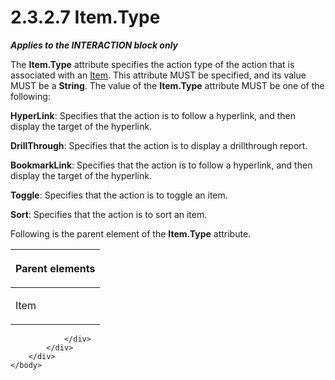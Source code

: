 <html dir="LTR" xmlns:mshelp="http://msdn.microsoft.com/mshelp" xmlns:ddue="http://ddue.schemas.microsoft.com/authoring/2003/5" xmlns:xlink="http://www.w3.org/1999/xlink" xmlns:tool="http://www.microsoft.com/tooltip">
    <head>
        <meta http-equiv="Content-Type" content="text/html; CHARSET=utf-8"></meta>
        <meta name="save" content="history"></meta>
        <title>2.3.2.7 Item.Type</title>
        <xml>
            <mshelp:toctitle title="2.3.2.7 Item.Type"></mshelp:toctitle>
            <mshelp:rltitle title="[MS-RGDI]: Item.Type"></mshelp:rltitle>
            <mshelp:keyword index="A" term="855d3e2a-ea8b-45e0-a80b-242ae11718ff"></mshelp:keyword>
            <mshelp:attr name="DCSext.ContentType" value="open specification"></mshelp:attr>
            <mshelp:attr name="AssetID" value="855d3e2a-ea8b-45e0-a80b-242ae11718ff"></mshelp:attr>
            <mshelp:attr name="TopicType" value="kbRef"></mshelp:attr>
            <mshelp:attr name="DCSext.Title" value="[MS-RGDI]: Item.Type" />
        </xml>
    </head>
    <body>
        <div id="header">
            <h1 class="heading">2.3.2.7 Item.Type</h1>
        </div>
        <div id="mainSection">
            <div id="mainBody">
                <div id="allHistory" class="saveHistory"></div>
                <div id="sectionSection0" class="section" name="collapseableSection">
                    

<p><b><i>Applies to the INTERACTION block only</i></b></p>

<p>The <b>Item.Type</b> attribute specifies the action type of
the action that is associated with an <a href="70b141bd-23dd-432d-8849-d7f35dfcfff4.htm">Item</a>. This attribute MUST
be specified, and its value MUST be a <b>String</b>. The value of the <b>Item.Type</b>
attribute MUST be one of the following:</p>

<p><b>HyperLink</b>: Specifies that the action is to
follow a hyperlink, and then display the target of the hyperlink.</p>

<p><b>DrillThrough</b>: Specifies that the action is to
display a drillthrough report.</p>

<p><b>BookmarkLink</b>: Specifies that the action is to
follow a hyperlink, and then display the target of the hyperlink.</p>

<p><b>Toggle</b>: Specifies that the action is to toggle
an item.</p>

<p><b>Sort</b>: Specifies that the action is to sort an
item.</p>

<p>Following is the parent element of the <b>Item.Type</b>
attribute.</p>

<table>
 <thead>
  <tr>
   <th>
   <p>Parent elements</p>
   </th>
  </tr>
 </thead>
 <tr>
  <td>
  <p>Item</p>
  </td>
 </tr>
</table>

<p> </p>


                </div>
            </div>
        </div>
    </body>
</html>